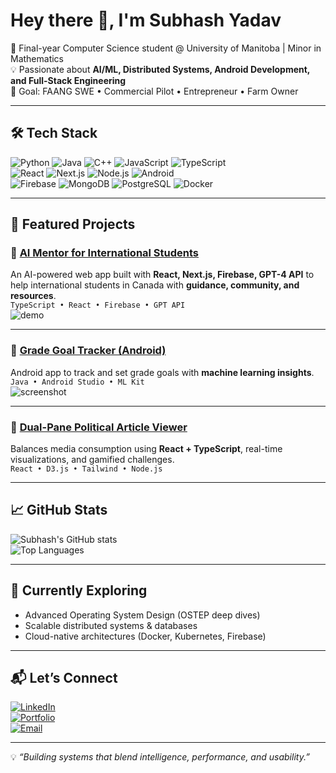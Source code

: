 # Hey there 👋, I'm Subhash Yadav  

🚀 Final-year Computer Science student @ University of Manitoba | Minor in Mathematics  
💡 Passionate about **AI/ML, Distributed Systems, Android Development, and Full-Stack Engineering**  
🎯 Goal: FAANG SWE • Commercial Pilot • Entrepreneur • Farm Owner  

---

## 🛠️ Tech Stack

![Python](https://img.shields.io/badge/Python-3670A0?style=for-the-badge&logo=python&logoColor=ffdd54)
![Java](https://img.shields.io/badge/Java-ED8B00?style=for-the-badge&logo=openjdk&logoColor=white)
![C++](https://img.shields.io/badge/C++-00599C?style=for-the-badge&logo=cplusplus&logoColor=white)
![JavaScript](https://img.shields.io/badge/JavaScript-F7DF1E?style=for-the-badge&logo=javascript&logoColor=black)
![TypeScript](https://img.shields.io/badge/TypeScript-007ACC?style=for-the-badge&logo=typescript&logoColor=white)  
![React](https://img.shields.io/badge/React-20232A?style=for-the-badge&logo=react&logoColor=61DAFB)
![Next.js](https://img.shields.io/badge/Next.js-000000?style=for-the-badge&logo=nextdotjs&logoColor=white)
![Node.js](https://img.shields.io/badge/Node.js-43853D?style=for-the-badge&logo=node.js&logoColor=white)
![Android](https://img.shields.io/badge/Android-3DDC84?style=for-the-badge&logo=android&logoColor=white)  
![Firebase](https://img.shields.io/badge/Firebase-FFCA28?style=for-the-badge&logo=firebase&logoColor=black)
![MongoDB](https://img.shields.io/badge/MongoDB-4EA94B?style=for-the-badge&logo=mongodb&logoColor=white)
![PostgreSQL](https://img.shields.io/badge/PostgreSQL-316192?style=for-the-badge&logo=postgresql&logoColor=white)
![Docker](https://img.shields.io/badge/Docker-2496ED?style=for-the-badge&logo=docker&logoColor=white)

---

## 🚧 Featured Projects

### 🔹 [AI Mentor for International Students](https://github.com/your-repo)
An AI-powered web app built with **React, Next.js, Firebase, GPT-4 API** to help international students in Canada with **guidance, community, and resources**.  
`TypeScript • React • Firebase • GPT API`  
![demo](https://raw.githubusercontent.com/your-username/your-repo/main/demo.gif)

---

### 🔹 [Grade Goal Tracker (Android)](https://github.com/your-repo)
Android app to track and set grade goals with **machine learning insights**.  
`Java • Android Studio • ML Kit`  
![screenshot](https://raw.githubusercontent.com/your-username/your-repo/main/screenshot.png)

---

### 🔹 [Dual-Pane Political Article Viewer](https://github.com/your-repo)
Balances media consumption using **React + TypeScript**, real-time visualizations, and gamified challenges.  
`React • D3.js • Tailwind • Node.js`  

---

## 📈 GitHub Stats

![Subhash's GitHub stats](https://github-readme-stats.vercel.app/api?username=your-username&show_icons=true&theme=tokyonight)  
![Top Languages](https://github-readme-stats.vercel.app/api/top-langs/?username=your-username&layout=compact&theme=tokyonight)

---

## 🌱 Currently Exploring
- Advanced Operating System Design (OSTEP deep dives)  
- Scalable distributed systems & databases  
- Cloud-native architectures (Docker, Kubernetes, Firebase)  

---

## 📬 Let’s Connect
[![LinkedIn](https://img.shields.io/badge/LinkedIn-blue?style=for-the-badge&logo=linkedin&logoColor=white)](https://linkedin.com/in/your-link)  
[![Portfolio](https://img.shields.io/badge/Portfolio-black?style=for-the-badge&logo=github&logoColor=white)](https://your-portfolio-link)  
[![Email](https://img.shields.io/badge/Email-D14836?style=for-the-badge&logo=gmail&logoColor=white)](mailto:your-email@gmail.com)  

---
💡 *“Building systems that blend intelligence, performance, and usability.”*
